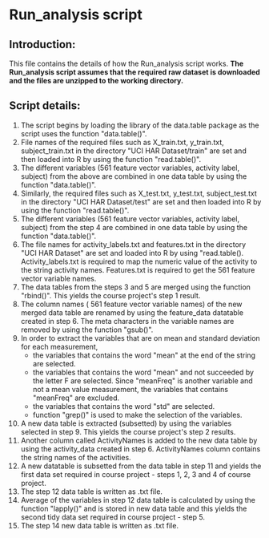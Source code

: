 Run_analysis script 
===================
Introduction:
-------------
This file contains the details of how the Run_analysis script works. **The Run_analysis script assumes that the required raw dataset is downloaded and the files are unzipped to the working directory.**

Script details:
---------------
1. The script begins by loading the library of the data.table package as the script uses the function "data.table()".
2. File names of the required files such as X_train.txt, y_train.txt, subject_train.txt in the directory "UCI HAR Dataset/train" are set and then loaded into R by using the function "read.table()".
3. The different variables (561 feature vector variables, activity label, subject) from the above are combined in one data table by using the function "data.table()".
4. Similarly, the required files such as X_test.txt, y_test.txt, subject_test.txt in the directory "UCI HAR Dataset/test" are set and then loaded into R by using the function "read.table()".
5. The different variables (561 feature vector variables, activity label, subject) from the step 4 are combined in one data table by using the function "data.table()".
6. The file names for activity_labels.txt and features.txt in the directory "UCI HAR Dataset" are set and loaded into R by using "read.table(). Activity_labels.txt is required to map the numeric value of the activity to the string activity names. Features.txt is required to get the  561 feature vector variable names.
7. The data tables from the steps 3 and 5 are merged using the function "rbind()". This yields the course project's step 1 result.
8. The column names ( 561 feature vector variable names) of the new merged data table are renamed by using the feature_data datatable created in step 6. The meta characters in the variable names are removed by using the function "gsub()".
9. In order to extract the variables that are on mean and standard deviation for each measurement, 
	* the variables that contains the word "mean" at the end of the string are selected. 
	* the variables that contains the word "mean" and not succeeded by the letter F are selected. Since "meanFreq" is another variable and not a mean value measurement, the variables that contains "meanFreq" are excluded.
	* the variables that contains the word "std" are selected.
	* function "grep()" is used to make the selection of the variables.
10. A new data table is extracted (subsetted) by using the variables selected in step 9. This yields the course project's step 2 results.
11. Another column called ActivityNames is added to the new data table by using the activity_data created in step 6. ActivityNames column contains the string names of the activities.
12. A new datatable is subsetted from the data table in step 11 and yields the first data set required in course project - steps 1, 2, 3 and 4 of course project.
13. The step 12 data table is written as .txt file. 
14. Average of the variables in step 12 data table is calculated by using the function "lapply()" and is stored in new data table and this yields the second tidy data set required in course project - step 5.
15. The step 14 new data table is written as .txt file.
